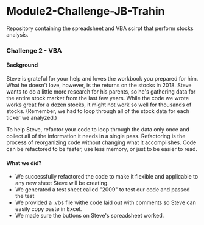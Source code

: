 # Module2-Challenge-JB-Trahin
Repository containing the spreadsheet and VBA scirpt that perform stocks analysis.

### Challenge 2 - VBA

#### Background
Steve is grateful for your help and loves the workbook you prepared for him. What he doesn’t love, however, is the returns on the stocks in 2018. Steve wants to do a little more research for his parents, so he's gathering data for the entire stock market from the last few years. While the code we wrote works great for a dozen stocks, it might not work so well for thousands of stocks. (Remember, we had to loop through all of the stock data for each ticker we analyzed.)

To help Steve, refactor your code to loop through the data only once and collect all of the information it needs in a single pass. Refactoring is the process of reorganizing code without changing what it accomplishes. Code can be refactored to be faster, use less memory, or just to be easier to read.

#### What we did?
* We successfully refactored the code to make it flexible and applicable to any new sheet Steve will be creating.
* We generated a test sheet called "2009" to test our code and passed the test
* We provided a .vbs file withe code laid out with comments so Steve can easily copy paste in Excel.
* We made sure the buttons on Steve's spreadsheet worked.
